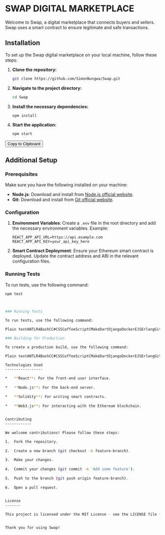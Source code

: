 # SWAP DIGITAL MARKETPLACE 

Welcome to Swap, a digital marketplace that connects buyers and sellers. Swap uses a smart contract to ensure legitimate and safe transactions.

## Installation

To set up the Swap digital marketplace on your local machine, follow these steps:

1. **Clone the repository:**

    ```bash
    git clone https://github.com/SimonNungwa/Swap.git
    ```

2. **Navigate to the project directory:**

    ```bash
    cd Swap
    ```

3. **Install the necessary dependencies:**

    ```bash
    npm install
    ```

4. **Start the application:**

    ```bash
    npm start
    ```

<button onclick="copyToClipboard()">Copy to Clipboard</button>



## Additional Setup

### Prerequisites

Make sure you have the following installed on your machine:

- **Node.js**: Download and install from [Node.js official website](https://nodejs.org/).
- **Git**: Download and install from [Git official website](https://git-scm.com/).

### Configuration

1. **Environment Variables**: Create a `.env` file in the root directory and add the necessary environment variables. Example:

    ```plaintext
    REACT_APP_API_URL=https://api.example.com
    REACT_APP_API_KEY=your_api_key_here
    ```

2. **Smart Contract Deployment**: Ensure your Ethereum smart contract is deployed. Update the contract address and ABI in the relevant configuration files.

### Running Tests

To run tests, use the following command:

```bash
npm test

    

### Running Tests

To run tests, use the following command:

Plain textANTLR4BashCC#CSSCoffeeScriptCMakeDartDjangoDockerEJSErlangGitGoGraphQLGroovyHTMLJavaJavaScriptJSONJSXKotlinLaTeXLessLuaMakefileMarkdownMATLABMarkupObjective-CPerlPHPPowerShell.propertiesProtocol BuffersPythonRRubySass (Sass)Sass (Scss)SchemeSQLShellSwiftSVGTSXTypeScriptWebAssemblyYAMLXML`   bashCopy codenpm test   `

### Building for Production

To create a production build, use the following command:

Plain textANTLR4BashCC#CSSCoffeeScriptCMakeDartDjangoDockerEJSErlangGitGoGraphQLGroovyHTMLJavaJavaScriptJSONJSXKotlinLaTeXLessLuaMakefileMarkdownMATLABMarkupObjective-CPerlPHPPowerShell.propertiesProtocol BuffersPythonRRubySass (Sass)Sass (Scss)SchemeSQLShellSwiftSVGTSXTypeScriptWebAssemblyYAMLXML`   bashCopy codenpm run build   `

Technologies Used
-----------------

*   **React**: For the front-end user interface.
    
*   **Node.js**: For the back-end server.
    
*   **Solidity**: For writing smart contracts.
    
*   **Web3.js**: For interacting with the Ethereum blockchain.
    

Contributing
------------

We welcome contributions! Please follow these steps:

1.  Fork the repository.
    
2.  Create a new branch (git checkout -b feature-branch).
    
3.  Make your changes.
    
4.  Commit your changes (git commit -m 'Add some feature').
    
5.  Push to the branch (git push origin feature-branch).
    
6.  Open a pull request.
    

License
-------

This project is licensed under the MIT License - see the LICENSE file for details.


Thank you for using Swap!
